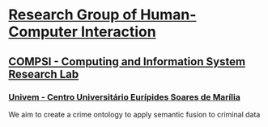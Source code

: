 # [Research Group of Human-Computer Interaction](https://gihc.compsi.univem.edu.br/)

## [COMPSI - Computing and Information System Research Lab](https://compsi.univem.edu.br/)

### [Univem - Centro Universitário Eurípides Soares de Marília](http://univem.edu.br/)

We aim to create a crime ontology to apply semantic fusion to criminal data
